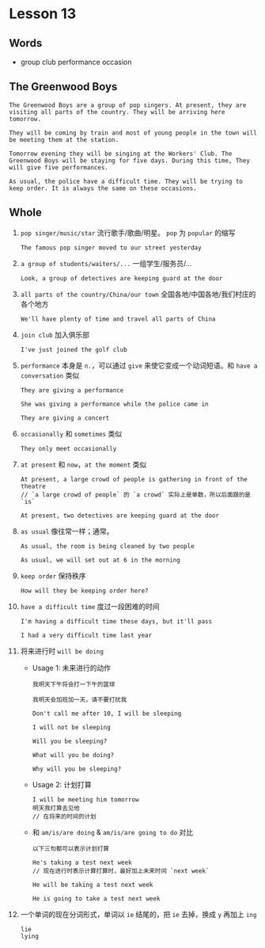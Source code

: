 # Lesson 13

## Words

- group club performance occasion

## The Greenwood Boys

```
The Greenwood Boys are a group of pop singers. At present, they are visiting all parts of the country. They will be arriving here tomorrow.

They will be coming by train and most of young people in the town will be meeting them at the station.

Tomorrow evening they will be singing at the Workers' Club. The Greenwood Boys will be staying for five days. During this time, They will give five performances.

As usual, the police have a difficult time. They will be trying to keep order. It is always the same on these occasions.
```

## Whole

1. `pop singer/music/star` 流行歌手/歌曲/明星。 `pop` 为 `popular` 的缩写

   ```
   The famous pop singer moved to our street yesterday
   ```

2. `a group of students/waiters/...` 一组学生/服务员/...

   ```
   Look, a group of detectives are keeping guard at the door
   ```

3. `all parts of the country/China/our town` 全国各地/中国各地/我们村庄的各个地方

   ```
   We'll have plenty of time and travel all parts of China
   ```

4. `join club` 加入俱乐部

   ```
   I've just joined the golf club
   ```

5. `performance` 本身是 `n.`，可以通过 `give` 来使它变成一个动词短语。和 `have a conversation` 类似

   ```
   They are giving a performance

   She was giving a performance while the police came in

   They are giving a concert
   ```

6. `occasionally` 和 `sometimes` 类似

   ```
   They only meet occasionally
   ```

7. `at present` 和 `now`，`at the moment` 类似

   ```
   At present, a large crowd of people is gathering in front of the theatre
   // `a large crowd of people` 的 `a crowd` 实际上是单数，所以后面跟的是 `is`

   At present, two detectives are keeping guard at the door
   ```

8. `as usual` 像往常一样；通常。

   ```
   As usual, the room is being cleaned by two people

   As usual, we will set out at 6 in the morning
   ```

9. `keep order` 保持秩序

   ```
   How will they be keeping order here?
   ```

10. `have a difficult time` 度过一段困难的时间

    ```
    I'm having a difficult time these days, but it'll pass

    I had a very difficult time last year
    ```

11. 将来进行时 `will be doing`

    - Usage 1: 未来进行的动作

      ```
      我明天下午将会打一下午的篮球

      我明天会加班加一天，请不要打扰我
      ```

      ```
      Don't call me after 10, I will be sleeping

      I will not be sleeping

      Will you be sleeping?

      What will you be doing?

      Why will you be sleeping?
      ```

    - Usage 2: 计划打算

      ```
      I will be meeting him tomorrow
      明天我打算去见他
      // 在将来的时间的计划
      ```

    - 和 `am/is/are doing` & `am/is/are going to do` 对比

      ```
      以下三句都可以表示计划打算

      He's taking a test next week
      // 现在进行时表示计算打算时，最好加上未来时间 `next week`

      He will be taking a test next week

      He is going to take a test next week
      ```

12. 一个单词的现在分词形式，单词以 `ie` 结尾的，把 `ie` 去掉，换成 `y` 再加上 `ing`

    ```
    lie
    lying
    ```
